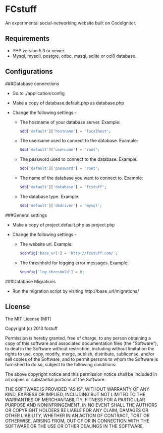 FCstuff
=======

An experimental social-networking website built on CodeIgniter.

Requirements
------------

* PHP version 5.3 or newer.
* Mysql, mysqli, postgre, odbc, mssql, sqlite or oci8 database.

Configurations
--------------

###Database connections

* Go to ./application/config

* Make a copy of database.default.php as database.php

* Change the following settings -

    + The hostname of your database server. Example:

        ```php
        $db['default']['hostname'] = 'localhost';
        ```

    + The username used to connect to the database. Example:

        ````php
        $db['default']['username'] = 'root';
        ````

    + The password used to connect to the database. Example:

        ```php
        $db['default']['password'] = 'root';
        ```

    + The name of the database you want to connect to. Example:

        ```php
        $db['default']['database'] = 'fcstuff';
        ```

    + The database type. Example:

        ```php
        $db['default']['dbdriver'] = 'mysql';
        ```

###General settings

* Make a copy of project.default.php as project.php

* Change the following settings -

    + The website url. Example:

        ```php
        $config['base_url'] = 'http://fcstuff.com/';
        ```

    + The threshhold for logging error messages. Example:

        ```php
        $config['log_threshold'] = 0;
        ```

###Database Migrations

* Run the migration script by visiting http://base_url/migrations/

License
-------

The MIT License (MIT)

Copyright (c) 2013 fcstuff

Permission is hereby granted, free of charge, to any person obtaining a copy of
this software and associated documentation files (the "Software"), to deal in
the Software without restriction, including without limitation the rights to
use, copy, modify, merge, publish, distribute, sublicense, and/or sell copies of
the Software, and to permit persons to whom the Software is furnished to do so,
subject to the following conditions:

The above copyright notice and this permission notice shall be included in all
copies or substantial portions of the Software.

THE SOFTWARE IS PROVIDED "AS IS", WITHOUT WARRANTY OF ANY KIND, EXPRESS OR
IMPLIED, INCLUDING BUT NOT LIMITED TO THE WARRANTIES OF MERCHANTABILITY, FITNESS
FOR A PARTICULAR PURPOSE AND NONINFRINGEMENT. IN NO EVENT SHALL THE AUTHORS OR
COPYRIGHT HOLDERS BE LIABLE FOR ANY CLAIM, DAMAGES OR OTHER LIABILITY, WHETHER
IN AN ACTION OF CONTRACT, TORT OR OTHERWISE, ARISING FROM, OUT OF OR IN
CONNECTION WITH THE SOFTWARE OR THE USE OR OTHER DEALINGS IN THE SOFTWARE.
